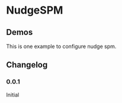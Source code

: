 # NudgeSPM


## Demos

This is one example to configure nudge spm.


## Changelog

### 0.0.1
Initial

